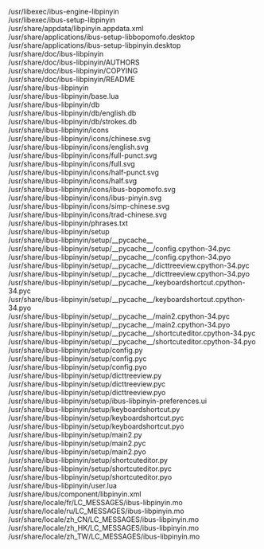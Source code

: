 /usr/libexec/ibus-engine-libpinyin  
/usr/libexec/ibus-setup-libpinyin  
/usr/share/appdata/libpinyin.appdata.xml  
/usr/share/applications/ibus-setup-libbopomofo.desktop  
/usr/share/applications/ibus-setup-libpinyin.desktop  
/usr/share/doc/ibus-libpinyin  
/usr/share/doc/ibus-libpinyin/AUTHORS  
/usr/share/doc/ibus-libpinyin/COPYING  
/usr/share/doc/ibus-libpinyin/README  
/usr/share/ibus-libpinyin  
/usr/share/ibus-libpinyin/base.lua  
/usr/share/ibus-libpinyin/db  
/usr/share/ibus-libpinyin/db/english.db  
/usr/share/ibus-libpinyin/db/strokes.db  
/usr/share/ibus-libpinyin/icons  
/usr/share/ibus-libpinyin/icons/chinese.svg  
/usr/share/ibus-libpinyin/icons/english.svg  
/usr/share/ibus-libpinyin/icons/full-punct.svg  
/usr/share/ibus-libpinyin/icons/full.svg  
/usr/share/ibus-libpinyin/icons/half-punct.svg  
/usr/share/ibus-libpinyin/icons/half.svg  
/usr/share/ibus-libpinyin/icons/ibus-bopomofo.svg  
/usr/share/ibus-libpinyin/icons/ibus-pinyin.svg  
/usr/share/ibus-libpinyin/icons/simp-chinese.svg  
/usr/share/ibus-libpinyin/icons/trad-chinese.svg  
/usr/share/ibus-libpinyin/phrases.txt  
/usr/share/ibus-libpinyin/setup  
/usr/share/ibus-libpinyin/setup/\_\_pycache\_\_  
/usr/share/ibus-libpinyin/setup/\_\_pycache\_\_/config.cpython-34.pyc  
/usr/share/ibus-libpinyin/setup/\_\_pycache\_\_/config.cpython-34.pyo  
/usr/share/ibus-libpinyin/setup/\_\_pycache\_\_/dicttreeview.cpython-34.pyc  
/usr/share/ibus-libpinyin/setup/\_\_pycache\_\_/dicttreeview.cpython-34.pyo  
/usr/share/ibus-libpinyin/setup/\_\_pycache\_\_/keyboardshortcut.cpython-34.pyc  
/usr/share/ibus-libpinyin/setup/\_\_pycache\_\_/keyboardshortcut.cpython-34.pyo  
/usr/share/ibus-libpinyin/setup/\_\_pycache\_\_/main2.cpython-34.pyc  
/usr/share/ibus-libpinyin/setup/\_\_pycache\_\_/main2.cpython-34.pyo  
/usr/share/ibus-libpinyin/setup/\_\_pycache\_\_/shortcuteditor.cpython-34.pyc  
/usr/share/ibus-libpinyin/setup/\_\_pycache\_\_/shortcuteditor.cpython-34.pyo  
/usr/share/ibus-libpinyin/setup/config.py  
/usr/share/ibus-libpinyin/setup/config.pyc  
/usr/share/ibus-libpinyin/setup/config.pyo  
/usr/share/ibus-libpinyin/setup/dicttreeview.py  
/usr/share/ibus-libpinyin/setup/dicttreeview.pyc  
/usr/share/ibus-libpinyin/setup/dicttreeview.pyo  
/usr/share/ibus-libpinyin/setup/ibus-libpinyin-preferences.ui  
/usr/share/ibus-libpinyin/setup/keyboardshortcut.py  
/usr/share/ibus-libpinyin/setup/keyboardshortcut.pyc  
/usr/share/ibus-libpinyin/setup/keyboardshortcut.pyo  
/usr/share/ibus-libpinyin/setup/main2.py  
/usr/share/ibus-libpinyin/setup/main2.pyc  
/usr/share/ibus-libpinyin/setup/main2.pyo  
/usr/share/ibus-libpinyin/setup/shortcuteditor.py  
/usr/share/ibus-libpinyin/setup/shortcuteditor.pyc  
/usr/share/ibus-libpinyin/setup/shortcuteditor.pyo  
/usr/share/ibus-libpinyin/user.lua  
/usr/share/ibus/component/libpinyin.xml  
/usr/share/locale/fr/LC\_MESSAGES/ibus-libpinyin.mo  
/usr/share/locale/ru/LC\_MESSAGES/ibus-libpinyin.mo  
/usr/share/locale/zh\_CN/LC\_MESSAGES/ibus-libpinyin.mo  
/usr/share/locale/zh\_HK/LC\_MESSAGES/ibus-libpinyin.mo  
/usr/share/locale/zh\_TW/LC\_MESSAGES/ibus-libpinyin.mo  
